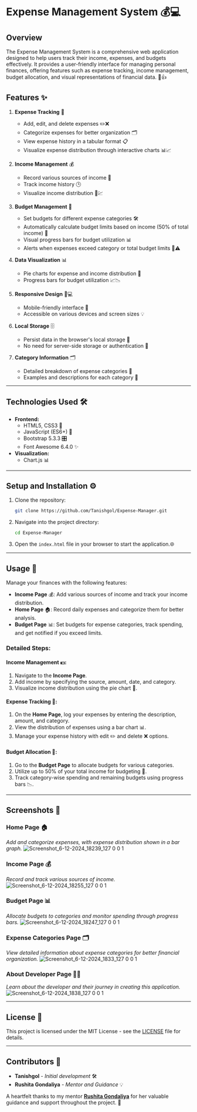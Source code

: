 # Expense Management System 💰💻

## Overview
The Expense Management System is a comprehensive web application designed to help users track their income, expenses, and budgets effectively. It provides a user-friendly interface for managing personal finances, offering features such as expense tracking, income management, budget allocation, and visual representations of financial data. 🎉👍

## Features ✨
1. **Expense Tracking** 📝
   - Add, edit, and delete expenses ✏️❌
   - Categorize expenses for better organization 🗂️
   - View expense history in a tabular format 📋
   - Visualize expense distribution through interactive charts 📊📈

2. **Income Management** 💰
   - Record various sources of income 🤑
   - Track income history 🕒
   - Visualize income distribution 💸💹

3. **Budget Management** 🏦
   - Set budgets for different expense categories 🛠️
   - Automatically calculate budget limits based on income (50% of total income) 🔢
   - Visual progress bars for budget utilization 📊
   - Alerts when expenses exceed category or total budget limits 🔔⚠️

4. **Data Visualization** 📊
   - Pie charts for expense and income distribution 🥧
   - Progress bars for budget utilization 📈📉

5. **Responsive Design** 📱💻
   - Mobile-friendly interface 📲
   - Accessible on various devices and screen sizes 💡

6. **Local Storage** 🗄️
   - Persist data in the browser's local storage 💾
   - No need for server-side storage or authentication 🔐

7. **Category Information** 🗂️
   - Detailed breakdown of expense categories 📂
   - Examples and descriptions for each category 📝

---

## Technologies Used 🛠️
- **Frontend:**
  - HTML5, CSS3 🎨
  - JavaScript (ES6+) 🚀
  - Bootstrap 5.3.3 🎛️
  - Font Awesome 6.4.0 ✨
- **Visualization:**
  - Chart.js 📊

---

## Setup and Installation ⚙️
1. Clone the repository:
   ```bash
   git clone https://github.com/Tanishgol/Expense-Manager.git
2. Navigate into the project directory:
    ```bash
    cd Expense-Manager
    ```
3. Open the `index.html` file in your browser to start the application.🌐

---


## Usage 💼
Manage your finances with the following features:

- **Income Page** 💰: Add various sources of income and track your income distribution.
- **Home Page** 🏠: Record daily expenses and categorize them for better analysis.
- **Budget Page** 📊: Set budgets for expense categories, track spending, and get notified if you exceed limits.

### Detailed Steps:

#### Income Management 💵:
1. Navigate to the **Income Page**.
2. Add income by specifying the source, amount, date, and category.
3. Visualize income distribution using the pie chart 🥧.

#### Expense Tracking 📝:
1. On the **Home Page**, log your expenses by entering the description, amount, and category.
2. View the distribution of expenses using a bar chart 📊.
3. Manage your expense history with edit ✏️ and delete ❌ options.

#### Budget Allocation 🏦:
1. Go to the **Budget Page** to allocate budgets for various categories.
2. Utilize up to 50% of your total income for budgeting 🔢.
3. Track category-wise spending and remaining budgets using progress bars 📉.

---

## Screenshots 📸

### Home Page 🏠
_Add and categorize expenses, with expense distribution shown in a bar graph._
![Screenshot_6-12-2024_18239_127 0 0 1](https://github.com/user-attachments/assets/df49bb1f-c483-4939-9663-ce3b461cf717)

### Income Page 💰
_Record and track various sources of income._
![Screenshot_6-12-2024_18255_127 0 0 1](https://github.com/user-attachments/assets/bf7bb7ea-eacb-4b66-bf97-d27f55a72916)

### Budget Page 📊
_Allocate budgets to categories and monitor spending through progress bars._
![Screenshot_6-12-2024_18247_127 0 0 1](https://github.com/user-attachments/assets/37757bd4-05ca-4f4a-af68-90ba93a96bd3)

### Expense Categories Page 🗂️
_View detailed information about expense categories for better financial organization._
![Screenshot_6-12-2024_1833_127 0 0 1](https://github.com/user-attachments/assets/8cacd855-4a1a-4059-b398-450b141a94cf)

### About Developer Page 👩‍💻
_Learn about the developer and their journey in creating this application._
![Screenshot_6-12-2024_1838_127 0 0 1](https://github.com/user-attachments/assets/be7e1e8f-75a7-4dd7-8f6b-8f4b046bd08d)

---

## License 📜
This project is licensed under the MIT License - see the [LICENSE](LICENSE) file for details.

---

## Contributors 🤝
- **Tanishgol** - _Initial development_ 🛠️
- **Rushita Gondaliya** - _Mentor and Guidance_ 💡

A heartfelt thanks to my mentor **[Rushita Gondaliya](https://www.linkedin.com/in/rushita-gondaliya-588a0b258/)** for her valuable guidance and support throughout the project. 🙌
